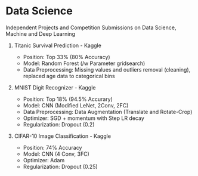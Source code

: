 # Data Science
Independent Projects and Competition Submissions on Data Science, Machine and Deep Learning

1. Titanic Survival Prediction - Kaggle
   - Position: Top 33% (80% Accuracy)
   - Model: Random Forest (/w Parameter gridsearch)
   - Data Preprocessing: Missing values and outliers removal (cleaning), replaced age data to categorical bins
      
2. MNIST Digit Recognizer - Kaggle
   - Position: Top 18% (94.5% Accurary)
   - Model: CNN (Modified LeNet, 2Conv, 2FC)
   - Data Preprocessing: Data Augmentation (Translate and Rotate-Crop)
   - Optimizer: SGD + momentum with Step LR decay
   - Regularization: Dropout (0.2)
   
3. CIFAR-10 Image Classification - Kaggle
   - Position: 74% Accuracy
   - Model: CNN (4 Conv, 3FC) 
   - Optimizer: Adam
   - Regularization: Dropout (0.25)
   
